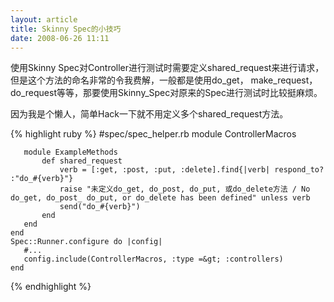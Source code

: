 ```yaml
--- 
layout: article
title: Skinny Spec的小技巧
date: 2008-06-26 11:11
---
```

使用Skinny Spec对Controller进行测试时需要定义shared_request来进行请求，
但是这个方法的命名非常的令我费解，一般都是使用do_get，
make_request，do_request等等，那要使用Skinny_Spec对原来的Spec进行测试时比较挺麻烦。

因为我是个懒人，简单Hack一下就不用定义多个shared_request方法。

{% highlight ruby %}
    #spec/spec_helper.rb
    module ControllerMacros
      
       module ExampleMethods
           def shared_request
               verb = [:get, :post, :put, :delete].find{|verb| respond_to? :"do_#{verb}"}
               raise "未定义do_get, do_post, do_put, 或do_delete方法 / No do_get, do_post_ do_put, or do_delete has been defined" unless verb
               send("do_#{verb}")
           end
       end
    end
    Spec::Runner.configure do |config|
       #...
       config.include(ControllerMacros, :type =&gt; :controllers)
    end
{% endhighlight %}
